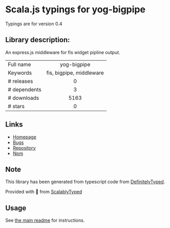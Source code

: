
# Scala.js typings for yog-bigpipe

Typings are for version 0.4

## Library description:
An express.js middleware for fis widget pipline output.

|                    |                 |
| ------------------ | :-------------: |
| Full name          | yog-bigpipe |
| Keywords           | fis, bigpipe, middleware |
| # releases         | 0 |
| # dependents       | 3 |
| # downloads        | 5163 |
| # stars            | 0 |

## Links
- [Homepage](https://github.com/fex-team/yog-bigpipe)
- [Bugs](https://github.com/fex-team/yog-bigpipe/issues)
- [Repository](https://github.com/fex-team/yog-bigpipe)
- [Npm](https://www.npmjs.com/package/yog-bigpipe)
    


## Note
This library has been generated from typescript code from [DefinitelyTyped](https://definitelytyped.org).

Provided with :purple_heart: from [ScalablyTyped](https://github.com/oyvindberg/ScalablyTyped)

## Usage
See [the main readme](../../readme.md) for instructions.


